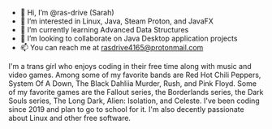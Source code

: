 - 👋 Hi, I’m @ras-drive (Sarah)
- 👀 I’m interested in Linux, Java, Steam Proton, and JavaFX
- 🌱 I’m currently learning Advanced Data Structures
- 💞️ I’m looking to collaborate on Java Desktop application projects
- 📫 You can reach me at rasdrive4165@protonmail.com

I'm a trans girl who enjoys coding in their free time along with music and video games. Among some of my favorite bands are Red Hot Chili Peppers, System Of A Down, The Black Dahliia Murder, Rush, and Pink Floyd. Some of my favorite games are the Fallout series, the Borderlands series, the Dark Souls series, The Long Dark, Alien: Isolation, and Celeste. I've been coding since 2019 and plan to go to school for it. I'm also decently passionate about Linux and other free software.

<!---
ras-drive/ras-drive is a ✨ special ✨ repository because its `README.md` (this file) appears on your GitHub profile.
You can click the Preview link to take a look at your changes.
--->
